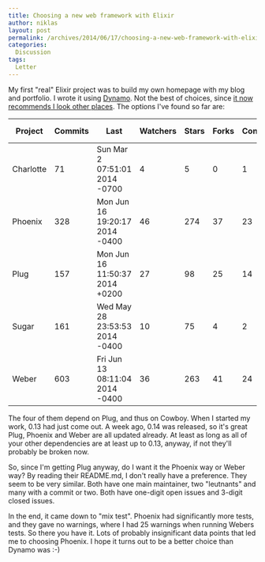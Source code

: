 ```yaml
---
title: Choosing a new web framework with Elixir
author: niklas
layout: post
permalink: /archives/2014/06/17/choosing-a-new-web-framework-with-elixir/
categories:
  Discussion
tags:
  Letter
---
```

My first "real" Elixir project was to build my own homepage with my blog and portfolio. I wrote it using [Dynamo][1]. Not the best of choices, since [it now recommends I look other places][0]. The options I've found so far are:


| Project   | Commits | Last                           | Watchers | Stars | Forks | Contributors | Elixir version |
|-----------|---------|--------------------------------|----------|-------|-------|--------------|----------------|
| Charlotte | 71      | Sun Mar 2 07:51:01 2014 -0700  | 4        | 5     | 0     | 1            | pre 0.13       |
| Phoenix   | 328     | Mon Jun 16 19:20:17 2014 -0400 | 46       | 274   | 37    | 23           | 0.14           |
| Plug      | 157     | Mon Jun 16 11:50:37 2014 +0200 | 27       | 98    | 25    | 14           | 0.14           |
| Sugar     | 161     | Wed May 28 23:53:53 2014 -0400 | 10       | 75    | 4     | 2            | pre 0.13       |
| Weber     | 603     | Fri Jun 13 08:11:04 2014 -0400 | 36       | 263   | 41    | 24           | 0.14           |

The four of them depend on Plug, and thus on Cowboy. When I started my work, 0.13 had just come out. A week ago, 0.14 was released, so it's great Plug, Phoenix and Weber are all updated already. At least as long as all of your other dependencies are at least up to 0.13, anyway, if not they'll probably be broken now.

So, since I'm getting Plug anyway, do I want it the Phoenix way or Weber way? By reading their README.md, I don't really have a preference. They seem to be very similar. Both have one main maintainer, two "leutnants" and many with a commit or two. Both have one-digit open issues and 3-digit closed issues.

In the end, it came down to "mix test". Phoenix had significantly more tests, and they gave no warnings, where I had 25 warnings when running Webers tests. So there you have it. Lots of probably insignificant data points that led me to choosing Phoenix. I hope it turns out to be a better choice than Dynamo was :-)

[0]: https://github.com/dynamo/dynamo/commit/3c28f27603a480d2755a89aba3a91e88df3469ce#diff-04c6e90faac2675aa89e2176d2eec7d8L8 "Dynamo Github link saying it's on maintenance only mode"

[1]: https://github.com/dynamo/dynamo
